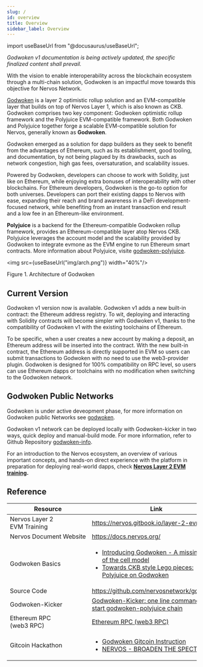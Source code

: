 ```yaml
---
slug: /
id: overview
title: Overview
sidebar_label: Overview
---
```

import useBaseUrl from "@docusaurus/useBaseUrl";

*Godwoken v1 documentation is being actively updated, the specific finalized content shall prevail.*

With the vision to enable interoperability across the blockchain ecosystem through a multi-chain solution, Godwoken is an impactful move towards this objective for Nervos Network.

[Godwoken](https://github.com/nervosnetwork/godwoken) is a layer 2 optimistic rollup solution and an EVM-compatible layer that builds on top of Nervos Layer 1, which is also known as CKB. Godwoken comprises two key component: Godwoken optimistic rollup framework and the Polyjuice EVM-compatible framework. Both Godwoken and Polyjuice together forge a scalable EVM-compatible solution for Nervos, generally known as **Godwoken**.

Godwoken emerged as a solution for dapp builders as they seek to benefit from the advantages of Ethereum, such as its establishment, good tooling, and documentation, by not being plagued by its drawbacks, such as network congestion, high gas fees, oversaturation, and scalability issues. 

Powered by Godwoken, developers can choose to work with Solidity, just like on Ethereum, while enjoying extra bonuses of interoperability with other blockchains. For Ethereum developers, Godwoken is the go-to option for both universes. Developers can port their existing dapps to Nervos with ease, expanding their reach and brand awareness in a DeFi development-focused network, while benefiting from an instant transaction end result and a low fee in an Ethereum-like environment.

**Polyjuice** is a backend for the Ethereum-compatible Godwoken rollup framework, provides an Ethereum-compatible layer atop Nervos CKB. Polyjuice leverages the account model and the scalability provided by Godwoken to integrate evmone as the EVM engine to run Ethereum smart contracts. More information about Polyjuice, visite [godwoken-polyjuice](https://github.com/nervosnetwork/godwoken-polyjuice).

<img src={useBaseUrl("img/arch.png")}  width="40%"/>

Figure 1. Architecture of Godwoken

## Current Version

Godwoken v1 version now is available. Godwoken v1 adds a new built-in contract: the Ethereum address registry. To wit, deploying and interacting with Solidity contracts will become simpler with Godwoken v1, thanks to the compatibility of Godwoken v1 with the existing toolchains of Ethereum.

To be specific, when a user creates a new account by making a deposit, an Ethereum address will be inserted into the contract. With the new built-in contract, the Ethereum address is directly supported in EVM so users can submit transactions to Godwoken with no need to use the web3-provider plugin. Godwoken is designed for 100% compatibility on RPC level, so users can use Ethereum dapps or toolchains with no modification when switching to the Godwoken network.

## Godwoken Public Networks

Godwoken is under active deveopment phase, for more information on Godwoken public Networks see [godwoken](https://github.com/nervosnetwork/godwoken).


Godwoken v1 network can be deployed locally with Godwoken-kicker in two ways, quick deploy and manual-build mode. For more information, refer to Github Repository [godwoken-info](https://github.com/nervosnetwork/godwoken-info/tree/info). 

For an introduction to the Nervos ecosystem, an overview of various important concepts, and hands-on direct experience with the platform in preparation for deploying real-world dapps, check **[Nervos Layer 2 EVM training](https://nervos.gitbook.io/layer-2-evm/).**


## Reference

| Resource                                   | Link                                                         |
| ------------------------------------------ | ------------------------------------------------------------ |
| Nervos&nbsp;Layer&nbsp;2 EVM&nbsp;Training | https://nervos.gitbook.io/layer-2-evm/                       |
| Nervos&nbsp;Document&nbsp;Website          | https://docs.nervos.org/                                     |
| Godwoken&nbsp;Basics                       | <ul><li>[Introducing Godwoken - A missing piece of the cell model](https://talk.nervos.org/t/introducing-godwoken-a-missing-piece-of-the-cell-model/4464?_360safeparam=13594453)</li><li>[Towards CKB style Lego pieces: Polyjuice on Godwoken](https://medium.com/nervosnetwork/towards-ckb-style-lego-pieces-polyjuice-on-godwoken-cbc935d77abf)</li></ul> |
| Source&nbsp;Code                           | https://github.com/nervosnetwork/godwoken                    |
| Godwoken-Kicker                            | [Godwoken-Kicker: one line command to start godwoken-polyjuice chain](https://github.com/RetricSu/godwoken-kicker) |
| Ethereum&nbsp;RPC&nbsp; (web3&nbsp;RPC)    | [Ethereum RPC (web3 RPC)](https://geth.ethereum.org/docs/rpc/server) |
| Gitcoin&nbsp;Hackathon                     | <ul><li>[Godwoken Gitcoin Instruction](https://github.com/Kuzirashi/gw-gitcoin-instruction)</li><li>[NERVOS - BROADEN THE SPECTRUM](https://gitcoin.co/hackathon/nervos/onboard)</li></ul> |

